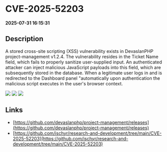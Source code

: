 # CVE-2025-52203

**2025-07-31 16:15:31**

## Description
A stored cross-site scripting (XSS) vulnerability exists in DevaslanPHP project-management v1.2.4. The vulnerability resides in the Ticket Name field, which fails to properly sanitize user-supplied input. An authenticated attacker can inject malicious JavaScript payloads into this field, which are subsequently stored in the database. When a legitimate user logs in and is redirected to the Dashboard panel "automatically upon authentication the malicious script executes in the user's browser context.

![](https://img.shields.io/static/v1?label=Score&message=7.6&color=red)
![](https://img.shields.io/static/v1?label=Severity&message=HIGH&color=red)
![](https://img.shields.io/static/v1?label=CWE&message=XSS&color=green)

## Links
- [https://github.com/devaslanphp/project-management/releases](https://github.com/devaslanphp/project-management/releases)
- [https://github.com/ischyr/research-and-development/tree/main/CVE-2025-52203](https://github.com/ischyr/research-and-development/tree/main/CVE-2025-52203)

